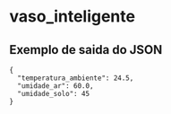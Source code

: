 # vaso_inteligente


<h2>Exemplo de saida do JSON</h2>

```
{
  "temperatura_ambiente": 24.5,
  "umidade_ar": 60.0,
  "umidade_solo": 45
}
```
